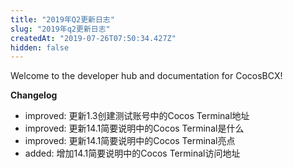 ```yaml
---
title: "2019年Q2更新日志"
slug: "2019年q2更新日志"
createdAt: "2019-07-26T07:50:34.427Z"
hidden: false
---
```

Welcome to the developer hub and documentation for CocosBCX!

**Changelog**
  *   improved: 更新1.3创建测试账号中的Cocos Terminal地址
  *   improved: 更新14.1简要说明中的Cocos Terminal是什么
  *   improved: 更新14.1简要说明中的Cocos Terminal亮点
  *   added: 增加14.1简要说明中的Cocos Terminal访问地址